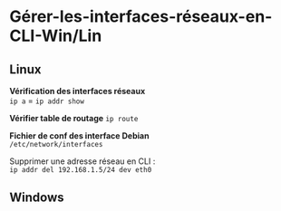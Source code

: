 # Gérer-les-interfaces-réseaux-en-CLI-Win/Lin  


## Linux  
**Vérification des interfaces réseaux**  
`ip a` = `ip addr show`  

**Vérifier table de routage**
``ip route``  

**Fichier de conf des interface Debian**  
``/etc/network/interfaces``  

Supprimer une adresse réseau en CLI :  
`ip addr del 192.168.1.5/24 dev eth0`  

## Windows  
